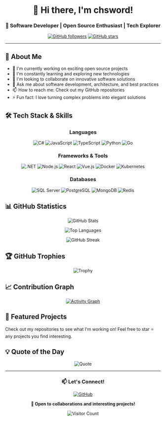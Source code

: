 <div align="center">
  
# 👋 Hi there, I'm chsword!

### 💫 Software Developer | Open Source Enthusiast | Tech Explorer

[![GitHub followers](https://img.shields.io/github/followers/chsword?label=Follow&style=social)](https://github.com/chsword)
[![GitHub stars](https://img.shields.io/github/stars/chsword?label=Stars&style=social)](https://github.com/chsword)

</div>

---

## 🚀 About Me

- 🔭 I'm currently working on exciting open source projects
- 🌱 I'm constantly learning and exploring new technologies
- 👯 I'm looking to collaborate on innovative software solutions
- 💬 Ask me about software development, architecture, and best practices
- 📫 How to reach me: Check out my GitHub repositories
- ⚡ Fun fact: I love turning complex problems into elegant solutions

## 🛠️ Tech Stack & Skills

<div align="center">

### Languages
![C#](https://img.shields.io/badge/C%23-239120?style=for-the-badge&logo=c-sharp&logoColor=white)
![JavaScript](https://img.shields.io/badge/JavaScript-F7DF1E?style=for-the-badge&logo=javascript&logoColor=black)
![TypeScript](https://img.shields.io/badge/TypeScript-007ACC?style=for-the-badge&logo=typescript&logoColor=white)
![Python](https://img.shields.io/badge/Python-3776AB?style=for-the-badge&logo=python&logoColor=white)
![Go](https://img.shields.io/badge/Go-00ADD8?style=for-the-badge&logo=go&logoColor=white)

### Frameworks & Tools
![.NET](https://img.shields.io/badge/.NET-512BD4?style=for-the-badge&logo=dotnet&logoColor=white)
![Node.js](https://img.shields.io/badge/Node.js-43853D?style=for-the-badge&logo=node.js&logoColor=white)
![React](https://img.shields.io/badge/React-20232A?style=for-the-badge&logo=react&logoColor=61DAFB)
![Vue.js](https://img.shields.io/badge/Vue.js-35495E?style=for-the-badge&logo=vue.js&logoColor=4FC08D)
![Docker](https://img.shields.io/badge/Docker-2496ED?style=for-the-badge&logo=docker&logoColor=white)
![Kubernetes](https://img.shields.io/badge/Kubernetes-326CE5?style=for-the-badge&logo=kubernetes&logoColor=white)

### Databases
![SQL Server](https://img.shields.io/badge/SQL%20Server-CC2927?style=for-the-badge&logo=microsoft-sql-server&logoColor=white)
![PostgreSQL](https://img.shields.io/badge/PostgreSQL-316192?style=for-the-badge&logo=postgresql&logoColor=white)
![MongoDB](https://img.shields.io/badge/MongoDB-4EA94B?style=for-the-badge&logo=mongodb&logoColor=white)
![Redis](https://img.shields.io/badge/Redis-DC382D?style=for-the-badge&logo=redis&logoColor=white)

</div>

## 📊 GitHub Statistics

<div align="center">
  
![GitHub Stats](https://github-readme-stats.vercel.app/api?username=chsword&show_icons=true&theme=radical&hide_border=true&count_private=true)

![Top Languages](https://github-readme-stats.vercel.app/api/top-langs/?username=chsword&layout=compact&theme=radical&hide_border=true)

![GitHub Streak](https://github-readme-streak-stats.herokuapp.com/?user=chsword&theme=radical&hide_border=true)

</div>

## 🏆 GitHub Trophies

<div align="center">
  
![Trophy](https://github-profile-trophy.vercel.app/?username=chsword&theme=radical&no-frame=true&no-bg=true&margin-w=4&row=1)

</div>

## 📈 Contribution Graph

<div align="center">
  
[![Activity Graph](https://github-readme-activity-graph.vercel.app/graph?username=chsword&theme=react-dark&hide_border=true)](https://github.com/chsword)

</div>

## 🌟 Featured Projects

Check out my repositories to see what I'm working on! Feel free to star ⭐ any projects you find interesting.

## 💡 Quote of the Day

<div align="center">
  
![Quote](https://quotes-github-readme.vercel.app/api?type=horizontal&theme=radical)

</div>

---

<div align="center">
  
### 📫 Let's Connect!

[![GitHub](https://img.shields.io/badge/GitHub-100000?style=for-the-badge&logo=github&logoColor=white)](https://github.com/chsword)

**💼 Open to collaborations and interesting projects!**

![Visitor Count](https://komarev.com/ghpvc/?username=chsword&color=blueviolet&style=flat-square&label=Profile+Views)

</div>
